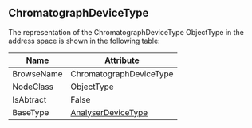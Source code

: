 <!-- objecttype -->
## ChromatographDeviceType
The representation of the ChromatographDeviceType ObjectType in the address space is shown in the following table:  

|Name|Attribute|
|---|---|
|BrowseName|ChromatographDeviceType|
|NodeClass|ObjectType|
|IsAbtract|False|
|BaseType|[AnalyserDeviceType](../../ObjectTypes/AnalyserDeviceType/readme.md)|

